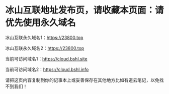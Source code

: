 # 冰山互联地址发布页，请收藏本页面：请优先使用永久域名
冰山互联永久域名1：https://23800.top

冰山互联永久域名2：https://23800.top

当前可访问域名1：https://cloud.bshl.site

当前可访问域名2：https://cloud.bshl.info

请把这页内容复制到你的记事本上或妥善保存在其他地方比如有道云笔记，以免找不到我们！

